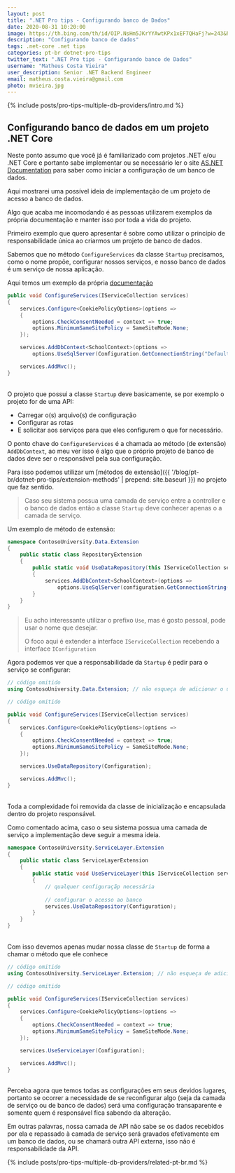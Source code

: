 ```yaml
---
layout: post
title: ".NET Pro tips - Configurando banco de Dados"
date: 2020-08-31 10:20:00
image: https://th.bing.com/th/id/OIP.NsHm5JKrYYAwtKPx1xEF7QHaFj?w=243&h=182&c=7&o=5&pid=1.7
description: "Configurando banco de dados"
tags: .net-core .net tips
categories: pt-br dotnet-pro-tips
twitter_text: ".NET Pro tips - Configurando banco de Dados"
username: "Matheus Costa Vieira"
user_description: Senior .NET Backend Engineer
email: matheus.costa.vieira@gmail.com
photo: mvieira.jpg
---
```


{% include posts/pro-tips-multiple-db-providers/intro.md %}

## Configurando banco de dados em um projeto .NET Core

Neste ponto assumo que você já é familiarizado com projetos .NET e/ou .NET Core e portanto sabe implementar ou se necessário ler o site [AS.NET Documentation](https://docs.microsoft.com/en-us/aspnet/core/?view=aspnetcore-3.1) para saber como iniciar a configuração de um banco de dados.

Aqui mostrarei uma possível ideia de implementação de um projeto de acesso a banco de dados.

Algo que acaba me incomodando é as pessoas utilizarem exemplos da própria documentação e manter isso por toda a vida do projeto.

Primeiro exemplo que quero apresentar é sobre como utilizar o princípio de responsabilidade única ao criarmos um projeto de banco de dados.

Sabemos que no método `ConfigureServices` da classe `Startup` precisamos, como o nome propõe, configurar nossos serviços, e nosso banco de dados é um serviço de nossa aplicação.

Aqui temos um exemplo da própria [documentação](https://docs.microsoft.com/en-us/aspnet/core/data/ef-mvc/intro?view=aspnetcore-3.1#register-the-schoolcontext)

```csharp
public void ConfigureServices(IServiceCollection services)
{
    services.Configure<CookiePolicyOptions>(options =>
    {
        options.CheckConsentNeeded = context => true;
        options.MinimumSameSitePolicy = SameSiteMode.None;
    });

    services.AddDbContext<SchoolContext>(options =>
        options.UseSqlServer(Configuration.GetConnectionString("DefaultConnection")));

    services.AddMvc();
}
```
\
O projeto que possui a classe `Startup` deve basicamente, se por exemplo o projeto for de uma API:

* Carregar o(s) arquivo(s) de configuração
* Configurar as rotas
* E solicitar aos serviços para que eles configurem o que for necessário.

O ponto chave do `ConfigureServices` é a chamada ao método (de extensão) `AddDbContext`, ao meu ver isso é algo que o próprio projeto de banco de dados deve ser o responsável pela sua configuração.

Para isso podemos utilizar um [métodos de extensão]({{ '/blog/pt-br/dotnet-pro-tips/extension-methods'  | prepend: site.baseurl }}) no projeto que faz sentido.

> Caso seu sistema possua uma camada de serviço entre a controller e o banco de dados então a classe `Startup` deve conhecer apenas o a camada de serviço.

Um exemplo de método de extensão:

```csharp
namespace ContosoUniversity.Data.Extension
{
    public static class RepositoryExtension
    {
        public static void UseDataRepository(this IServiceCollection services, IConfiguration configuration)
        {
            services.AddDbContext<SchoolContext>(options =>
                options.UseSqlServer(configuration.GetConnectionString("DefaultConnection")));
        }
    }
}
```

> Eu acho interessante utilizar o prefixo `Use`, mas é gosto pessoal, pode usar o nome que desejar.
> 
> O foco aqui é extender a interface `IServiceCollection` recebendo a interface `IConfiguration`

Agora podemos ver que a responsabilidade da `Startup` é pedir para o serviço se configurar:

```csharp
// código omitido
using ContosoUniversity.Data.Extension; // não esqueça de adicionar o using para o método de extensã

// código omitido

public void ConfigureServices(IServiceCollection services)
{
    services.Configure<CookiePolicyOptions>(options =>
    {
        options.CheckConsentNeeded = context => true;
        options.MinimumSameSitePolicy = SameSiteMode.None;
    });

    services.UseDataRepository(Configuration);

    services.AddMvc();
}
```
\
Toda a complexidade foi removida da classe de inicialização e encapsulada dentro do projeto responsável.

Como comentado acima, caso o seu sistema possua uma camada de serviço a implementação deve seguir a mesma ideia.


```csharp
namespace ContosoUniversity.ServiceLayer.Extension
{
    public static class ServiceLayerExtension
    {
        public static void UseServiceLayer(this IServiceCollection services, IConfiguration configuration)
        {
            // qualquer configuraçãp necessária
            
            // configurar o acesso ao banco
            services.UseDataRepository(Configuration);
        }
    }
}
```
\
Com isso devemos apenas mudar nossa classe de `Startup` de forma a chamar o método que ele conhece

```csharp
// código omitido
using ContosoUniversity.ServiceLayer.Extension; // não esqueça de adicionar o using para o método de extensã

// código omitido

public void ConfigureServices(IServiceCollection services)
{
    services.Configure<CookiePolicyOptions>(options =>
    {
        options.CheckConsentNeeded = context => true;
        options.MinimumSameSitePolicy = SameSiteMode.None;
    });

    services.UseServiceLayer(Configuration);

    services.AddMvc();
}
```
\
Perceba agora que temos todas as configurações em seus devidos lugares, portanto se ocorrer a necessidade de se reconfigurar algo (seja da camada de serviço ou de banco de dados) será uma configuração transaparente e somente quem é responsável fica sabendo da alteração.

Em outras palavras, nossa camada de API não sabe se os dados recebidos por ela e repassado à camada de serviço será gravados efetivamente em um banco de dados, ou se chamará outra API externa, isso não é responsabilidade da API.

{% include posts/pro-tips-multiple-db-providers/related-pt-br.md %}